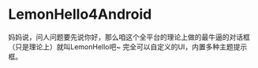 # LemonHello4Android
妈妈说，问人问题要先说你好，那么咱这个全平台的理论上做的最牛逼的对话框（只是理论上）就叫LemonHello吧~
完全可以自定义的UI，内置多种主题提示框。
